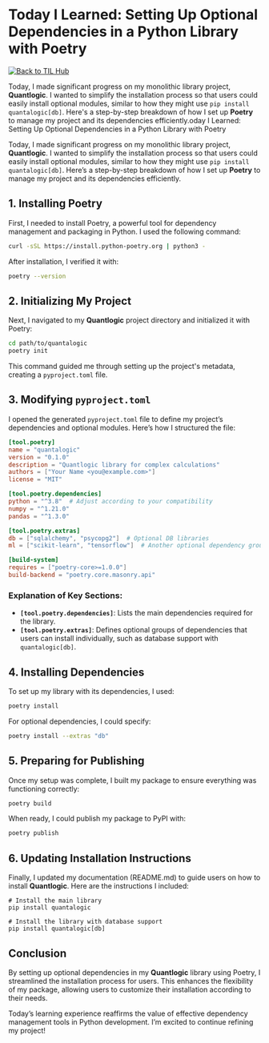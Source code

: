 # Today I Learned: Setting Up Optional Dependencies in a Python Library with Poetry

[![Back to TIL Hub](https://img.shields.io/badge/←%20Back%20to-TIL%20Hub-blue?style=for-the-badge)](README.md)

Today, I made significant progress on my monolithic library project, **Quantlogic**. I wanted to simplify the installation process so that users could easily install optional modules, similar to how they might use `pip install quantalogic[db]`. Here's a step-by-step breakdown of how I set up **Poetry** to manage my project and its dependencies efficiently.oday I Learned: Setting Up Optional Dependencies in a Python Library with Poetry

Today, I made significant progress on my monolithic library project, **Quantlogic**. I wanted to simplify the installation process so that users could easily install optional modules, similar to how they might use `pip install quantalogic[db]`. Here’s a step-by-step breakdown of how I set up **Poetry** to manage my project and its dependencies efficiently.

## 1. Installing Poetry

First, I needed to install Poetry, a powerful tool for dependency management and packaging in Python. I used the following command:

```bash
curl -sSL https://install.python-poetry.org | python3 -
```

After installation, I verified it with:

```bash
poetry --version
```

## 2. Initializing My Project

Next, I navigated to my **Quantlogic** project directory and initialized it with Poetry:

```bash
cd path/to/quantalogic
poetry init
```

This command guided me through setting up the project's metadata, creating a `pyproject.toml` file.

## 3. Modifying `pyproject.toml`

I opened the generated `pyproject.toml` file to define my project’s dependencies and optional modules. Here’s how I structured the file:

```toml
[tool.poetry]
name = "quantalogic"
version = "0.1.0"
description = "Quantlogic library for complex calculations"
authors = ["Your Name <you@example.com>"]
license = "MIT"

[tool.poetry.dependencies]
python = "^3.8"  # Adjust according to your compatibility
numpy = "^1.21.0"
pandas = "^1.3.0"

[tool.poetry.extras]
db = ["sqlalchemy", "psycopg2"]  # Optional DB libraries
ml = ["scikit-learn", "tensorflow"]  # Another optional dependency group

[build-system]
requires = ["poetry-core>=1.0.0"]
build-backend = "poetry.core.masonry.api"
```

### Explanation of Key Sections:
- **`[tool.poetry.dependencies]`**: Lists the main dependencies required for the library.
- **`[tool.poetry.extras]`**: Defines optional groups of dependencies that users can install individually, such as database support with `quantalogic[db]`.

## 4. Installing Dependencies

To set up my library with its dependencies, I used:

```bash
poetry install
```

For optional dependencies, I could specify:

```bash
poetry install --extras "db"
```

## 5. Preparing for Publishing

Once my setup was complete, I built my package to ensure everything was functioning correctly:

```bash
poetry build
```

When ready, I could publish my package to PyPI with:

```bash
poetry publish
```

## 6. Updating Installation Instructions

Finally, I updated my documentation (README.md) to guide users on how to install **Quantlogic**. Here are the instructions I included:

```
# Install the main library
pip install quantalogic

# Install the library with database support
pip install quantalogic[db]
```

## Conclusion

By setting up optional dependencies in my **Quantlogic** library using Poetry, I streamlined the installation process for users. This enhances the flexibility of my package, allowing users to customize their installation according to their needs. 

Today’s learning experience reaffirms the value of effective dependency management tools in Python development. I’m excited to continue refining my project!
